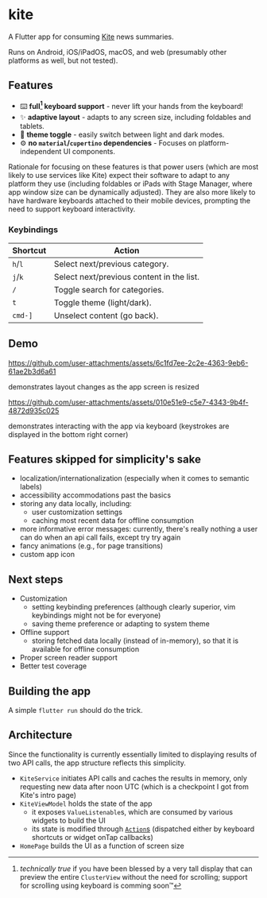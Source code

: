 # kite

A Flutter app for consuming [Kite](https://kite.kagi.com) news summaries.

Runs on Android, iOS/iPadOS, macOS, and web (presumably other platforms as well, but not tested).

## Features
- ⌨️ **full[^1] keyboard support** - never lift your hands from the keyboard!
- ✨ **adaptive layout** - adapts to any screen size, including foldables and tablets.
- 🔆 **theme toggle** - easily switch between light and dark modes.
- ⚙️ **no `material`/`cupertino` dependencies** - Focuses on platform-independent UI components.

Rationale for focusing on these features is that power users (which are most likely to use services like Kite) expect their software to adapt to any platform they use (including foldables or iPads with Stage Manager, where app window size can be dynamically adjusted). They are also more likely to have hardware keyboards attached to their mobile devices, prompting the need to support keyboard interactivity.

### Keybindings

| Shortcut | Action                  |
|----------|-------------------------|
| `h`/`l`  | Select next/previous category. |
| `j`/`k`  | Select next/previous content in the list. |
| `/`      | Toggle search for categories. |
| `t`      | Toggle theme (light/dark). |
| `cmd-]`  | Unselect content (go back). |

## Demo

https://github.com/user-attachments/assets/6c1fd7ee-2c2e-4363-9eb6-61ae2b3d6a61

demonstrates layout changes as the app screen is resized

https://github.com/user-attachments/assets/010e51e9-c5e7-4343-9b4f-4872d935c025

demonstrates interacting with the app via keyboard (keystrokes are displayed in the bottom right corner)

## Features skipped for simplicity's sake
- localization/internationalization (especially when it comes to semantic labels)
- accessibility accommodations past the basics
- storing any data locally, including:
    - user customization settings
    - caching most recent data for offline consumption
- more informative error messages: currently, there's really nothing a user can do when an api call fails, except try try again
- fancy animations (e.g., for page transitions) 
- custom app icon

## Next steps
- Customization
    - setting keybinding preferences (although clearly superior, vim keybindings might not be for everyone)
    - saving theme preference or adapting to system theme
- Offline support
    - storing fetched data locally (instead of in-memory), so that it is available for offline consumption
- Proper screen reader support
- Better test coverage

## Building the app
A simple `flutter run` should do the trick.

## Architecture
Since the functionality is currently essentially limited to displaying results of two API calls, the app structure reflects this simplicity.
- `KiteService` initiates API calls and caches the results in memory, only requesting new data after noon UTC (which is a checkpoint I got from Kite's intro page)
- `KiteViewModel` holds the state of the app
    - it exposes `ValueListenable`s, which are consumed by various widgets to build the UI
    - its state is modified through [`Action`s](https://docs.flutter.dev/ui/interactivity/actions-and-shortcuts) (dispatched either by keyboard shortcuts or widget onTap callbacks)
- `HomePage` builds the UI as a function of screen size

[^1]: _technically true_ if you have been blessed by a very tall display that can preview the entire `ClusterView` without the need for scrolling; support for scrolling using keyboard is comming soon™
